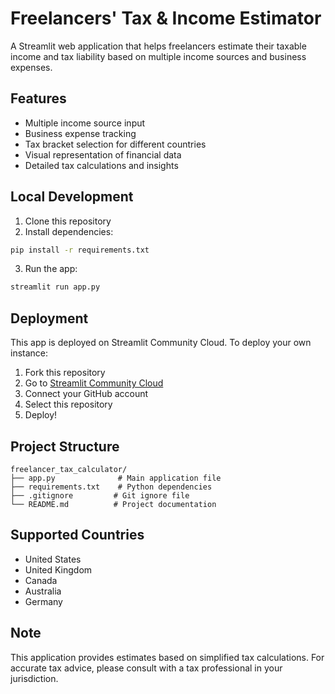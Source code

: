 # Freelancers' Tax & Income Estimator

A Streamlit web application that helps freelancers estimate their taxable income and tax liability based on multiple income sources and business expenses.

## Features

- Multiple income source input
- Business expense tracking
- Tax bracket selection for different countries
- Visual representation of financial data
- Detailed tax calculations and insights

## Local Development

1. Clone this repository
2. Install dependencies:
```bash
pip install -r requirements.txt
```
3. Run the app:
```bash
streamlit run app.py
```

## Deployment

This app is deployed on Streamlit Community Cloud. To deploy your own instance:

1. Fork this repository
2. Go to [Streamlit Community Cloud](https://share.streamlit.io/)
3. Connect your GitHub account
4. Select this repository
5. Deploy!

## Project Structure

```
freelancer_tax_calculator/
├── app.py              # Main application file
├── requirements.txt    # Python dependencies
├── .gitignore         # Git ignore file
└── README.md          # Project documentation
```

## Supported Countries

- United States
- United Kingdom
- Canada
- Australia
- Germany

## Note

This application provides estimates based on simplified tax calculations. For accurate tax advice, please consult with a tax professional in your jurisdiction. 